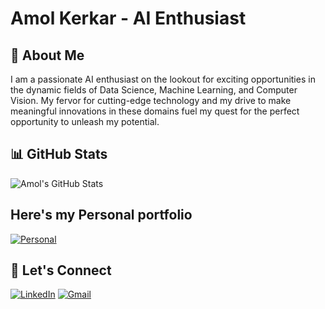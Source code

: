 # Amol Kerkar - AI Enthusiast
## 👋 About Me

I am a passionate AI enthusiast on the lookout for exciting opportunities in the dynamic fields of Data Science, Machine Learning, and Computer Vision. My fervor for cutting-edge technology and my drive to make meaningful innovations in these domains fuel my quest for the perfect opportunity to unleash my potential.
 
## 📊 GitHub Stats

![Amol's GitHub Stats](https://github-readme-stats.vercel.app/api?username=amolkerkar&show_icons=true&hide_title=true&count_private=true&hide=issues,contribs)

## Here's my Personal portfolio
[![Personal]()](https://amolkerkar.github.io)

## 🤖 Let's Connect

[![LinkedIn](https://img.shields.io/badge/LinkedIn-Connect-blue)](https://www.linkedin.com/in/amolkerkar/)
[![Gmail](https://img.shields.io/badge/Gmail-Connect-red)](mailto:amolkerkar2@gmail.com)





